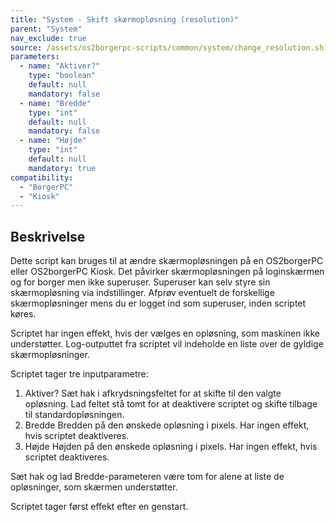 ```yaml
---
title: "System - Skift skærmopløsning (resolution)"
parent: "System"
nav_exclude: true
source: /assets/os2borgerpc-scripts/common/system/change_resolution.sh
parameters:
  - name: "Aktiver?"
    type: "boolean"
    default: null
    mandatory: false
  - name: "Bredde"
    type: "int"
    default: null
    mandatory: false
  - name: "Højde"
    type: "int"
    default: null
    mandatory: true
compatibility: 
  - "BorgerPC"
  - "Kiosk"
---
```


## Beskrivelse
Dette script kan bruges til at ændre skærmopløsningen på en OS2borgerPC eller OS2borgerPC Kiosk.
Det påvirker skærmopløsningen på loginskærmen og for borger men ikke superuser. Superuser kan selv styre sin skærmopløsning via indstillinger.
Afprøv eventuelt de forskellige skærmopløsninger mens du er logget ind som superuser, inden scriptet køres.

Scriptet har ingen effekt, hvis der vælges en opløsning, som maskinen ikke understøtter.
Log-outputtet fra scriptet vil indeholde en liste over de gyldige skærmopløsninger.

Scriptet tager tre inputparametre:
1. Aktiver?
Sæt hak i afkrydsningsfeltet for at skifte til den valgte opløsning.
Lad feltet stå tomt for at deaktivere scriptet og skifte tilbage til standardopløsningen.
2. Bredde
Bredden på den ønskede opløsning i pixels. Har ingen effekt, hvis scriptet deaktiveres.
3. Højde
Højden på den ønskede opløsning i pixels. Har ingen effekt, hvis scriptet deaktiveres.

Sæt hak og lad Bredde-parameteren være tom for alene at liste de opløsninger, som skærmen understøtter.

Scriptet tager først effekt efter en genstart.